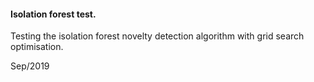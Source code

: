 #### Isolation forest test.

Testing the isolation forest novelty detection algorithm with grid search optimisation.

Sep/2019
